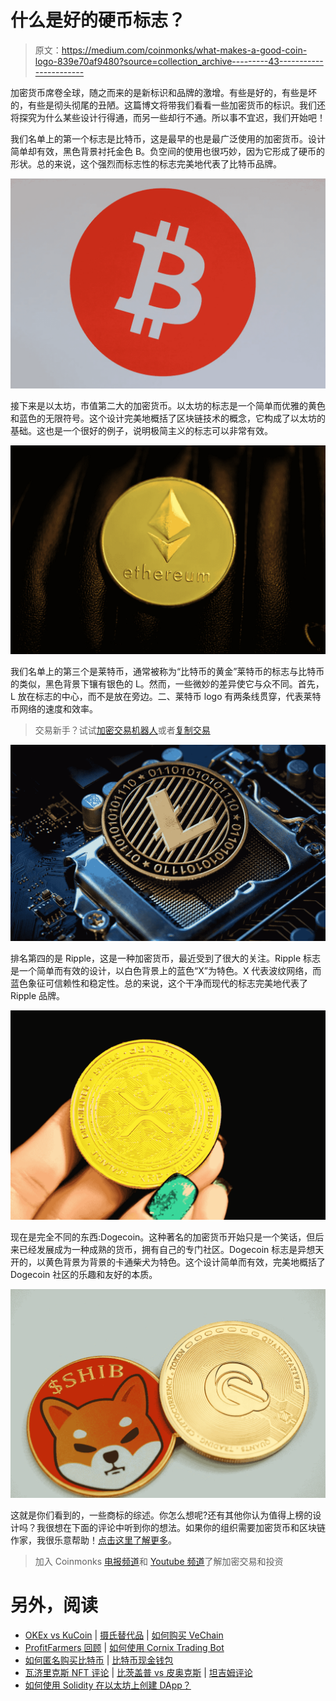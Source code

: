 # 什么是好的硬币标志？

> 原文：<https://medium.com/coinmonks/what-makes-a-good-coin-logo-839e70af9480?source=collection_archive---------43----------------------->

加密货币席卷全球，随之而来的是新标识和品牌的激增。有些是好的，有些是坏的，有些是彻头彻尾的丑陋。这篇博文将带我们看看一些加密货币的标识。我们还将探究为什么某些设计行得通，而另一些却行不通。所以事不宜迟，我们开始吧！

我们名单上的第一个标志是比特币，这是最早的也是最广泛使用的加密货币。设计简单却有效，黑色背景衬托金色 B。负空间的使用也很巧妙，因为它形成了硬币的形状。总的来说，这个强烈而标志性的标志完美地代表了比特币品牌。

![](img/ce134b9d0a43006ae8a7e6787cd84757.png)

接下来是以太坊，市值第二大的加密货币。以太坊的标志是一个简单而优雅的黄色和蓝色的无限符号。这个设计完美地概括了区块链技术的概念，它构成了以太坊的基础。这也是一个很好的例子，说明极简主义的标志可以非常有效。

![](img/e2dd9b13aa96fd708bea5b124bb82c85.png)

我们名单上的第三个是莱特币，通常被称为“比特币的黄金”莱特币的标志与比特币的类似，黑色背景下镶有银色的 L。然而，一些微妙的差异使它与众不同。首先，L 放在标志的中心，而不是放在旁边。二、莱特币 logo 有两条线贯穿，代表莱特币网络的速度和效率。

> 交易新手？试试[加密交易机器人](/coinmonks/crypto-trading-bot-c2ffce8acb2a)或者[复制交易](/coinmonks/top-10-crypto-copy-trading-platforms-for-beginners-d0c37c7d698c)

![](img/2bfb5d2fdc4661c9f51f1b9acc4b23f4.png)

排名第四的是 Ripple，这是一种加密货币，最近受到了很大的关注。Ripple 标志是一个简单而有效的设计，以白色背景上的蓝色“X”为特色。X 代表波纹网络，而蓝色象征可信赖性和稳定性。总的来说，这个干净而现代的标志完美地代表了 Ripple 品牌。

![](img/38500856ff423dc7e2e22084a63f8232.png)

现在是完全不同的东西:Dogecoin。这种著名的加密货币开始只是一个笑话，但后来已经发展成为一种成熟的货币，拥有自己的专门社区。Dogecoin 标志是异想天开的，以黄色背景为背景的卡通柴犬为特色。这个设计简单而有效，完美地概括了 Dogecoin 社区的乐趣和友好的本质。

![](img/cc87e056006c7a0d0af4ce2a407674fd.png)

这就是你们看到的，一些商标的综述。你怎么想呢?还有其他你认为值得上榜的设计吗？我很想在下面的评论中听到你的想法。如果你的组织需要加密货币和区块链作家，我很乐意帮助！[点击这里了解更多](https://www.fiverr.com/share/W0XN0E)。

> 加入 Coinmonks [电报频道](https://t.me/coincodecap)和 [Youtube 频道](https://www.youtube.com/c/coinmonks/videos)了解加密交易和投资

# 另外，阅读

*   [OKEx vs KuCoin](https://coincodecap.com/okex-kucoin) | [摄氏替代品](https://coincodecap.com/celsius-alternatives) | [如何购买 VeChain](https://coincodecap.com/buy-vechain)
*   [ProfitFarmers 回顾](https://coincodecap.com/profitfarmers-review) | [如何使用 Cornix Trading Bot](https://coincodecap.com/cornix-trading-bot)
*   [如何匿名购买比特币](https://coincodecap.com/buy-bitcoin-anonymously) | [比特币现金钱包](https://coincodecap.com/bitcoin-cash-wallets)
*   [瓦济里克斯 NFT 评论](https://coincodecap.com/wazirx-nft-review) | [比茨盖普 vs 皮奥克斯](https://coincodecap.com/bitsgap-vs-pionex) | [坦吉姆评论](https://coincodecap.com/tangem-wallet-review)
*   [如何使用 Solidity 在以太坊上创建 DApp？](https://coincodecap.com/create-a-dapp-on-ethereum-using-solidity)